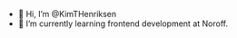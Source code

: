 - 👋 Hi, I’m @KimTHenriksen
- 🌱 I’m currently learning frontend development at Noroff.
 
<!---
KimTHenriksen/KimTHenriksen is a ✨ special ✨ repository because its `README.md` (this file) appears on your GitHub profile.
You can click the Preview link to take a look at your changes.
--->
